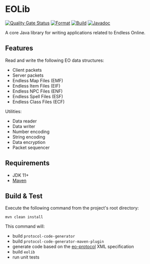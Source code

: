 # EOLib
[![Quality Gate Status](https://sonarcloud.io/api/project_badges/measure?project=Cirras_eolib-java&metric=alert_status)](https://sonarcloud.io/summary/new_code?id=Cirras_eolib-java)
[![Format](https://github.com/Cirras/eolib-java/actions/workflows/format.yml/badge.svg?event=push)](https://github.com/Cirras/eolib-java/actions/workflows/format.yml)
[![Build](https://github.com/Cirras/eolib-java/actions/workflows/build.yml/badge.svg?event=push)](https://github.com/Cirras/eolib-java/actions/workflows/build.yml)
[![Javadoc](https://github.com/Cirras/eolib-java/actions/workflows/javadoc.yml/badge.svg?event=push)](https://github.com/Cirras/eolib-java/actions/workflows/javadoc.yml)

A core Java library for writing applications related to Endless Online.

## Features
Read and write the following EO data structures:
- Client packets
- Server packets
- Endless Map Files (EMF)
- Endless Item Files (EIF)
- Endless NPC Files (ENF)
- Endless Spell Files (ESF)
- Endless Class Files (ECF)

Utilities:
- Data reader
- Data writer
- Number encoding
- String encoding
- Data encryption
- Packet sequencer

## Requirements
- JDK 11+
- [Maven](https://maven.apache.org/)

## Build & Test
Execute the following command from the project's root directory:
```
mvn clean install
```
This command will:
- build `protocol-code-generator`
- build `protocol-code-generator-maven-plugin`
- generate code based on the [eo-protocol](https://github.com/Cirras/eo-protocol) XML specification
- build `eolib`
- run unit tests